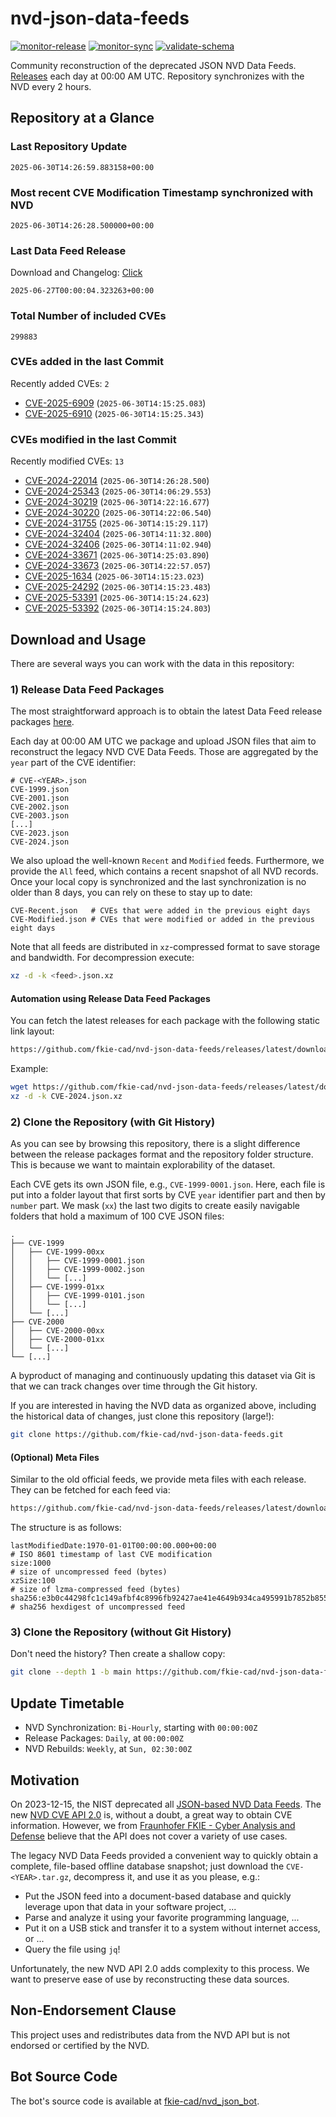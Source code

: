 # nvd-json-data-feeds

[![monitor-release](https://github.com/fkie-cad/nvd-json-data-feeds/actions/workflows/monitor_release.yml/badge.svg)](https://github.com/fkie-cad/nvd-json-data-feeds/actions/workflows/monitor_release.yml)
[![monitor-sync](https://github.com/fkie-cad/nvd-json-data-feeds/actions/workflows/monitor_sync.yml/badge.svg)](https://github.com/fkie-cad/nvd-json-data-feeds/actions/workflows/monitor_sync.yml)
[![validate-schema](https://github.com/fkie-cad/nvd-json-data-feeds/actions/workflows/validate_schema.yml/badge.svg)](https://github.com/fkie-cad/nvd-json-data-feeds/actions/workflows/validate_schema.yml)

Community reconstruction of the deprecated JSON NVD Data Feeds.
[Releases](https://github.com/fkie-cad/nvd-json-data-feeds/releases/latest) each day at 00:00 AM UTC.
Repository synchronizes with the NVD every 2 hours.

## Repository at a Glance

### Last Repository Update

```plain
2025-06-30T14:26:59.883158+00:00
```

### Most recent CVE Modification Timestamp synchronized with NVD

```plain
2025-06-30T14:26:28.500000+00:00
```

### Last Data Feed Release

Download and Changelog: [Click](https://github.com/fkie-cad/nvd-json-data-feeds/releases/latest)

```plain
2025-06-27T00:00:04.323263+00:00
```

### Total Number of included CVEs

```plain
299883
```

### CVEs added in the last Commit

Recently added CVEs: `2`

- [CVE-2025-6909](CVE-2025/CVE-2025-69xx/CVE-2025-6909.json) (`2025-06-30T14:15:25.083`)
- [CVE-2025-6910](CVE-2025/CVE-2025-69xx/CVE-2025-6910.json) (`2025-06-30T14:15:25.343`)


### CVEs modified in the last Commit

Recently modified CVEs: `13`

- [CVE-2024-22014](CVE-2024/CVE-2024-220xx/CVE-2024-22014.json) (`2025-06-30T14:26:28.500`)
- [CVE-2024-25343](CVE-2024/CVE-2024-253xx/CVE-2024-25343.json) (`2025-06-30T14:06:29.553`)
- [CVE-2024-30219](CVE-2024/CVE-2024-302xx/CVE-2024-30219.json) (`2025-06-30T14:22:16.677`)
- [CVE-2024-30220](CVE-2024/CVE-2024-302xx/CVE-2024-30220.json) (`2025-06-30T14:22:06.540`)
- [CVE-2024-31755](CVE-2024/CVE-2024-317xx/CVE-2024-31755.json) (`2025-06-30T14:15:29.117`)
- [CVE-2024-32404](CVE-2024/CVE-2024-324xx/CVE-2024-32404.json) (`2025-06-30T14:11:32.800`)
- [CVE-2024-32406](CVE-2024/CVE-2024-324xx/CVE-2024-32406.json) (`2025-06-30T14:11:02.940`)
- [CVE-2024-33671](CVE-2024/CVE-2024-336xx/CVE-2024-33671.json) (`2025-06-30T14:25:03.890`)
- [CVE-2024-33673](CVE-2024/CVE-2024-336xx/CVE-2024-33673.json) (`2025-06-30T14:22:57.057`)
- [CVE-2025-1634](CVE-2025/CVE-2025-16xx/CVE-2025-1634.json) (`2025-06-30T14:15:23.023`)
- [CVE-2025-24292](CVE-2025/CVE-2025-242xx/CVE-2025-24292.json) (`2025-06-30T14:15:23.483`)
- [CVE-2025-53391](CVE-2025/CVE-2025-533xx/CVE-2025-53391.json) (`2025-06-30T14:15:24.623`)
- [CVE-2025-53392](CVE-2025/CVE-2025-533xx/CVE-2025-53392.json) (`2025-06-30T14:15:24.803`)


## Download and Usage

There are several ways you can work with the data in this repository:

### 1) Release Data Feed Packages

The most straightforward approach is to obtain the latest Data Feed release packages [here](https://github.com/fkie-cad/nvd-json-data-feeds/releases/latest).

Each day at 00:00 AM UTC we package and upload JSON files that aim to reconstruct the legacy NVD CVE Data Feeds.
Those are aggregated by the `year` part of the CVE identifier:

```
# CVE-<YEAR>.json
CVE-1999.json
CVE-2001.json
CVE-2002.json
CVE-2003.json
[...]
CVE-2023.json
CVE-2024.json
```

We also upload the well-known `Recent` and `Modified` feeds.
Furthermore, we provide the `All` feed, which contains a recent snapshot of all NVD records.
Once your local copy is synchronized and the last synchronization is no older than 8 days, you can rely on these to stay up to date:

```plain
CVE-Recent.json   # CVEs that were added in the previous eight days
CVE-Modified.json # CVEs that were modified or added in the previous eight days
```

Note that all feeds are distributed in `xz`-compressed format to save storage and bandwidth.
For decompression execute:

```sh
xz -d -k <feed>.json.xz
```

#### Automation using Release Data Feed Packages

You can fetch the latest releases for each package with the following static link layout:

```sh
https://github.com/fkie-cad/nvd-json-data-feeds/releases/latest/download/CVE-<YEAR>.json.xz
```

Example:

```sh
wget https://github.com/fkie-cad/nvd-json-data-feeds/releases/latest/download/CVE-2024.json.xz
xz -d -k CVE-2024.json.xz
```

### 2) Clone the Repository (with Git History)

As you can see by browsing this repository, there is a slight difference between the release packages format and the repository folder structure.
This is because we want to maintain explorability of the dataset.

Each CVE gets its own JSON file, e.g., `CVE-1999-0001.json`.
Here, each file is put into a folder layout that first sorts by CVE `year` identifier part and then by `number` part.
We mask (`xx`) the last two digits to create easily navigable folders that hold a maximum of 100 CVE JSON files:

```plain
.
├── CVE-1999
│   ├── CVE-1999-00xx
│   │   ├── CVE-1999-0001.json
│   │   ├── CVE-1999-0002.json
│   │   └── [...]
│   ├── CVE-1999-01xx
│   │   ├── CVE-1999-0101.json
│   │   └── [...]
│   └── [...]
├── CVE-2000
│   ├── CVE-2000-00xx
│   ├── CVE-2000-01xx
│   └── [...]
└── [...]
```

A byproduct of managing and continuously updating this dataset via Git is that we can track changes over time through the Git history.

If you are interested in having the NVD data as organized above, including the historical data of changes, just clone this repository (large!):

```sh
git clone https://github.com/fkie-cad/nvd-json-data-feeds.git
```

#### (Optional) Meta Files

Similar to the old official feeds, we provide meta files with each release. They can be fetched for each feed via:

```sh
https://github.com/fkie-cad/nvd-json-data-feeds/releases/latest/download/CVE-<YEAR>.meta
```

The structure is as follows:

```plain
lastModifiedDate:1970-01-01T00:00:00.000+00:00                          # ISO 8601 timestamp of last CVE modification
size:1000                                                               # size of uncompressed feed (bytes)
xzSize:100                                                              # size of lzma-compressed feed (bytes)
sha256:e3b0c44298fc1c149afbf4c8996fb92427ae41e4649b934ca495991b7852b855 # sha256 hexdigest of uncompressed feed
```

### 3) Clone the Repository (without Git History)

Don't need the history? Then create a shallow copy:

```sh
git clone --depth 1 -b main https://github.com/fkie-cad/nvd-json-data-feeds.git
```


## Update Timetable

* NVD Synchronization: `Bi-Hourly`, starting with `00:00:00Z`
* Release Packages: `Daily`, at `00:00:00Z`
* NVD Rebuilds: `Weekly`, at `Sun, 02:30:00Z`


## Motivation

On 2023-12-15, the NIST deprecated all [JSON-based NVD Data Feeds](https://nvd.nist.gov/vuln/data-feeds#divRetirementBanner-1).
The new [NVD CVE API 2.0](https://nvd.nist.gov/developers/vulnerabilities) is, without a doubt, a great way to obtain CVE information.
However, we from [Fraunhofer FKIE - Cyber Analysis and Defense](https://www.fkie.fraunhofer.de/en/departments/cad.html) believe that the API does not cover a variety of use cases.

The legacy NVD Data Feeds provided a convenient way to quickly obtain a complete, file-based offline database snapshot; just download the `CVE-<YEAR>.tar.gz`, decompress it, and use it as you please, e.g.:

- Put the JSON feed into a document-based database and quickly leverage upon that data in your software project, ...
- Parse and analyze it using your favorite programming language, ...
- Put it on a USB stick and transfer it to a system without internet access, or ...
- Query the file using `jq`!

Unfortunately, the new NVD API 2.0 adds complexity to this process.
We want to preserve ease of use by reconstructing these data sources.

## Non-Endorsement Clause

This project uses and redistributes data from the NVD API but is not endorsed or certified by the NVD.

## Bot Source Code

The bot's source code is available at [fkie-cad/nvd\_json\_bot](https://github.com/fkie-cad/nvd_json_bot).